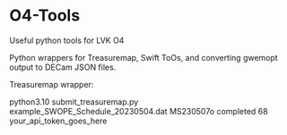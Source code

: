 # O4-Tools
Useful python tools for LVK O4 

Python wrappers for Treasuremap, Swift ToOs, and converting gwemopt output to DECam JSON files.

Treasuremap wrapper: 

python3.10 submit_treasuremap.py example_SWOPE_Schedule_20230504.dat MS230507o completed 68 your_api_token_goes_here
